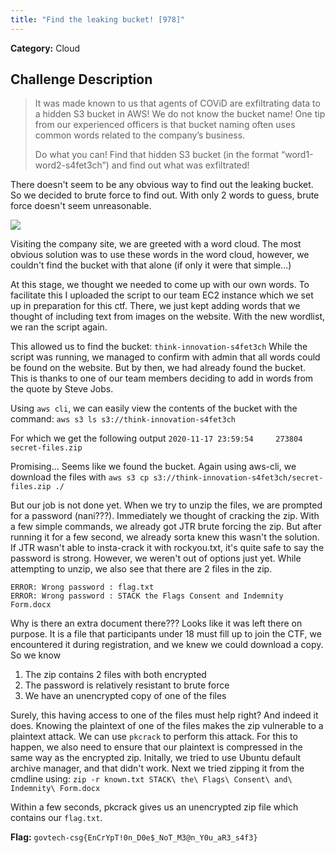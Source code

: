 ```yaml
---
title: "Find the leaking bucket! [978]"
--- 
```


**Category:** Cloud

## Challenge Description

> It was made known to us that agents of COViD are exfiltrating data to a hidden S3 bucket in AWS! We do not know the bucket name! One tip from our experienced officers is that bucket naming often uses common words related to the company’s business.
> 
> Do what you can! Find that hidden S3 bucket (in the format “word1-word2-s4fet3ch”) and find out what was exfiltrated!

There doesn't seem to be any obvious way to find out the leaking bucket. So we decided to brute force to find out. With only 2 words to guess, brute force doesn't seem unreasonable.

![](https://i.imgur.com/H499XQt.png)


Visiting the company site, we are greeted with a word cloud. The most obvious solution was to use these words in the word cloud, however, we couldn't find the bucket with that alone (if only it were that simple...)

At this stage, we thought we needed to come up with our own words. To facilitate this I uploaded the script to our team EC2 instance which we set up in preparation for this ctf. There, we just kept adding words that we thought of including text from images on the website. With the new wordlist, we ran the script again. 

This allowed us to find the bucket: `think-innovation-s4fet3ch`
While the script was running, we managed to confirm with admin that all words could be found on the website. But by then, we had already found the bucket. This is thanks to one of our team members deciding to add in words from the quote by Steve Jobs. 

Using `aws cli`, we can easily view the contents of the bucket with the  command:
`aws s3 ls s3://think-innovation-s4fet3ch`

For which we get the following output
`2020-11-17 23:59:54     273804 secret-files.zip`

Promising... Seems like we found the bucket. Again using aws-cli, we download the files with
`aws s3 cp s3://think-innovation-s4fet3ch/secret-files.zip ./`

But our job is not done yet. When we try to unzip the files, we are prompted for a password (nani???). Immediately we thought of cracking the zip. With a few simple commands, we already got JTR brute forcing the zip. But after running it for a few second, we already sorta knew this wasn't the solution. If JTR wasn't able to insta-crack it with rockyou.txt, it's quite safe to say the password is strong. However, we weren't out of options just yet. While attempting to unzip, we also see that there are 2 files in the zip. 

```
ERROR: Wrong password : flag.txt
ERROR: Wrong password : STACK the Flags Consent and Indemnity Form.docx
```

Why is there an extra document there??? Looks like it was left there on purpose. It is a file that participants under 18 must fill up to join the CTF, we encountered it during registration, and we knew we could download a copy. So we know

1. The zip contains 2 files with both encrypted
2. The password is relatively resistant to brute force
3. We have an unencrypted copy of one of the files

Surely, this having access to one of the files must help right? And indeed it does. Knowing the plaintext of one of the files makes the zip vulnerable to a plaintext attack. We can use `pkcrack` to perform this attack. For this to happen, we also need to ensure that our plaintext is compressed in the same way as the encrypted zip. Initally, we tried to use Ubuntu default archive manager, and that didn't work. Next we tried zipping it from the cmdline using:
`zip -r known.txt STACK\ the\ Flags\ Consent\ and\ Indemnity\ Form.docx`

Within a few seconds, pkcrack gives us an unencrypted zip file which contains our `flag.txt`.

**Flag:** `govtech-csg{EnCrYpT!0n_D0e$_NoT_M3@n_Y0u_aR3_s4f3}`